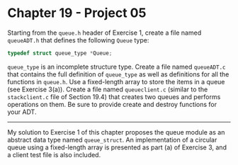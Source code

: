 # Chapter 19 - Project 05

Starting from the `queue.h` header of Exercise 1, create a file named
`queueADT.h` that defines the following `Queue` type:

```C
typedef struct queue_type *Queue;
```

`queue_type` is an incomplete structure type.  Create a file named `queueADT.c`
that contains the full definition of `queue_type` as well as definitions for all
the functions in `queue.h`.  Use a fixed-length array to store the items in a
queue (see Exercise 3(a)).  Create a file named `queueclient.c` (similar to the
`stackclient.c` file of Section 19.4) that creates two queues and performs
operations on them.  Be sure to provide create and destroy functions for your
ADT.

---

My solution to Exercise 1 of this chapter proposes the queue module as an
abstract data type named `queue_struct`.  An implementation of a circular queue
using a fixed-length array is presented as part (a) of Exercise 3, and a client
test file is also included. 
